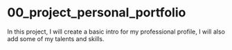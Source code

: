 # 00_project_personal_portfolio

In this project, I will create a basic intro for my professional profile, I will also add some of my talents and skills.
